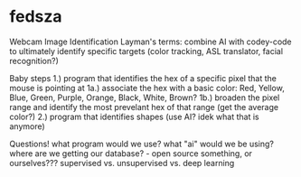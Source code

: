 # fedsza

Webcam Image Identification
	Layman's terms: combine AI with codey-code to ultimately identify specific targets (color tracking, ASL translator, facial recognition?)

Baby steps
1.) program that identifies the hex of a specific pixel that the mouse is pointing at
	1a.) associate the hex with a basic color: Red, Yellow, Blue, Green, Purple, Orange, Black, White, Brown?
	1b.) broaden the pixel range and identify the most prevelant hex of that range (get the average color?)
2.) program that identifies shapes (use AI? idek what that is anymore)

Questions!
what program would we use?
	what "ai" would we be using? 
	where are we getting our database? - open source something, or ourselves???
		supervised vs. unsupervised vs. deep learning
